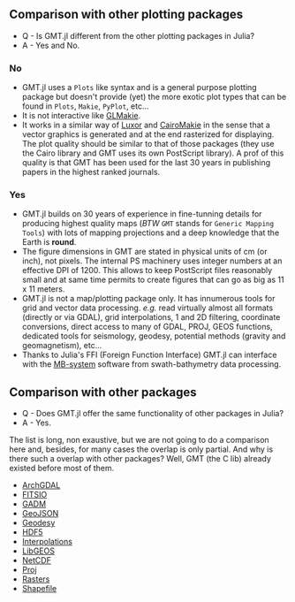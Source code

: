 ## Comparison with other plotting packages

- Q - Is GMT.jl different from the other plotting packages in Julia?
- A - Yes and No.

### No

  - GMT.jl uses a `Plots` like syntax and is a general purpose plotting package but doesn't provide (yet)
    the more exotic plot types that can be found in `Plots`, `Makie`, `PyPlot`, etc...
  - It is not interactive like [GLMakie](https://makie.juliaplots.org/stable/documentation/backends/glmakie/).
  - It works in a similar way of [Luxor](https://juliagraphics.github.io/Luxor.jl/stable/) and
    [CairoMakie](https://makie.juliaplots.org/stable/documentation/backends/cairomakie/) in the sense that a
    vector graphics is generated and at the end rasterized for displaying. The plot quality should be similar
    to that of those packages (they use the Cairo library and GMT uses its own PostScript library). A prof of
    this quality is that GMT has been used for the last 30 years in publishing papers in the highest ranked journals.

### Yes

  - GMT.jl builds on 30 years of experience in fine-tunning details for producing highest quality maps (*BTW* `GMT` stands
    for `Generic Mapping Tools`) with lots of mapping projections and a deep knowledge that the Earth is **round**.
  - The figure dimensions in GMT are stated in physical units of cm (or inch), not pixels. The internal PS machinery
    uses integer numbers at an effective DPI of 1200. This allows to keep PostScript files reasonably small
    and at same time permits to create figures that can go as big as 11 x 11 meters.
  - GMT.jl is not a map/plotting package only. It has innumerous tools for grid and vector data processing.
    *e.g.* read virtually almost all formats (directly or via GDAL), grid interpolations, 1 and 2D filtering,
    coordinate conversions, direct access to many of GDAL, PROJ, GEOS functions, dedicated tools for seismology,
    geodesy, potential methods (gravity and geomagnetism), etc...
  - Thanks to Julia's FFI (Foreign Function Interface) GMT.jl can interface with the 
    [MB-system](https://www.mbari.org/products/research-software/mb-system/) software from swath-bathymetry
    data processing.

## Comparison with other packages

- Q - Does GMT.jl offer the same functionality of other packages in Julia?
- A - Yes.

The list is long, non exaustive, but we are not going to do a comparison here and, besides, for many cases
the overlap is only partial.  And why is there such a overlap with other packages? Well, GMT (the C lib)
already existed before most of them.

- [ArchGDAL](https://github.com/yeesian/ArchGDAL.jl)
- [FITSIO](https://github.com/JuliaAstro/FITSIO.jl)
- [GADM](https://github.com/JuliaGeo/GADM.jl)
- [GeoJSON](https://github.com/JuliaGeo/GeoJSON.jl)
- [Geodesy](https://github.com/JuliaGeo/Geodesy.jl)
- [HDF5](https://github.com/JuliaIO/HDF5.jl)
- [Interpolations](https://github.com/JuliaMath/Interpolations.jl)
- [LibGEOS](https://github.com/JuliaGeo/LibGEOS.jl)
- [NetCDF](https://github.com/JuliaGeo/NetCDF.jl)
- [Proj](https://github.com/JuliaGeo/Proj.jl)
- [Rasters](https://github.com/rafaqz/Rasters.jl)
- [Shapefile](https://github.com/JuliaGeo/Shapefile.jl)
